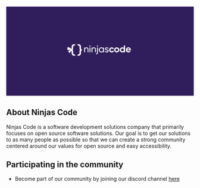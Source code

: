 <p align="center"><a href="https://ninjascode.com" target="_blank"><img src="./Cover.png" width="600"></a></p>

## About Ninjas Code

Ninjas Code is a software development solutions company that primarily focuses on open source software solutions. Our goal is to get our solutions to as many people as possible so that we can create a strong community centered around our values for open source and easy accessibility.

## Participating in the community

- Become part of our community by joining our discord channel [here](https://discord.gg/CZCD5qQv)
